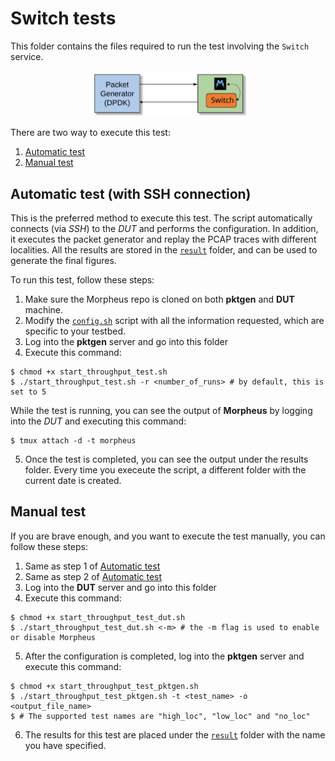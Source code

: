 # Switch tests
This folder contains the files required to run the test involving the `Switch` service.

<p align="center">
<img src="switch-test.svg" alt="switch" width="50%">
</p>

There are two way to execute this test:

1. [Automatic test](#automatic-test-with-ssh-connection)
2. [Manual test](#manual-test)

## Automatic test (with SSH connection)
This is the preferred method to execute this test. The script automatically connects (via *SSH*) to the *DUT* and performs the configuration.
In addition, it executes the packet generator and replay the PCAP traces with different localities.
All the results are stored in the [`result`](./result) folder, and can be used to generate the final figures.

To run this test, follow these steps:

1. Make sure the Morpheus repo is cloned on both **pktgen** and **DUT** machine.
2. Modify the [`config.sh`](../config.sh) script with all the information requested, which are specific to your testbed.
3. Log into the **pktgen** server and go into this folder
4. Execute this command:

```console
$ chmod +x start_throughput_test.sh
$ ./start_throughput_test.sh -r <number_of_runs> # by default, this is set to 5
```

While the test is running, you can see the output of **Morpheus** by logging into the *DUT* and executing this command:

```console
$ tmux attach -d -t morpheus
```

5. Once the test is completed, you can see the output under the results folder. Every time you execeute the script, a different folder with the current date is created.

## Manual test
If you are brave enough, and you want to execute the test manually, you can follow these steps:

1. Same as step 1 of [Automatic test](#automatic-test-with-ssh-connection)
2. Same as step 2 of [Automatic test](#automatic-test-with-ssh-connection)
3. Log into the **DUT** server and go into this folder
4. Execute this command:

```console
$ chmod +x start_throughput_test_dut.sh
$ ./start_throughput_test_dut.sh <-m> # the -m flag is used to enable or disable Morpheus
```

5. After the configuration is completed, log into the **pktgen** server and execute this command:

```console
$ chmod +x start_throughput_test_pktgen.sh
$ ./start_throughput_test_pktgen.sh -t <test_name> -o <output_file_name>
$ # The supported test names are "high_loc", "low_loc" and "no_loc"
```

6. The results for this test are placed under the [`result`](./result) folder with the name you have specified.
